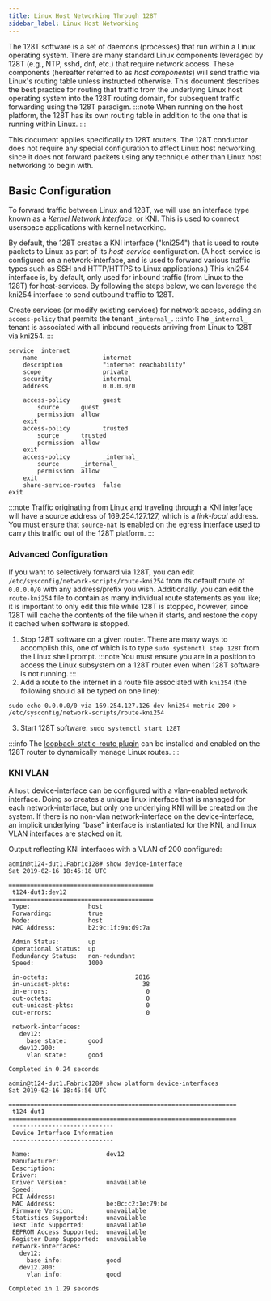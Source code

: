 ```yaml
---
title: Linux Host Networking Through 128T
sidebar_label: Linux Host Networking
---
```

The 128T software is a set of daemons (processes) that run within a Linux operating system. There are many standard Linux components leveraged by 128T (e.g., NTP, sshd, dnf, etc.) that require network access. These components (hereafter referred to as _host components_) will send traffic via Linux's routing table unless instructed otherwise. This document describes the best practice for routing that traffic from the underlying Linux host operating system into the 128T routing domain, for subsequent traffic forwarding using the 128T paradigm.
:::note
When running on the host platform, the 128T has its own routing table in addition to the one that is running within Linux.
:::

This document applies specifically to 128T routers. The 128T conductor does not require any special configuration to affect Linux host networking, since it does not forward packets using any technique other than Linux host networking to begin with.

## Basic Configuration
To forward traffic between Linux and 128T, we will use an interface type known as a [_Kernel Network Interface_, or KNI](concepts_kni.md). This is used to connect userspace applications with kernel networking.

By default, the 128T creates a KNI interface ("kni254") that is used to route packets to Linux as part of its _host-service_ configuration. (A host-service is configured on a network-interface, and is used to forward various traffic types such as SSH and HTTP/HTTPS to Linux applications.) This kni254 interface is, by default, only used for inbound traffic (from Linux to the 128T) for host-services. By following the steps below, we can leverage the kni254 interface to send outbound traffic to 128T.

Create services (or modify existing services) for network access, adding an `access-policy` that permits the tenant `_internal_`.
:::info
The `_internal_` tenant is associated with all inbound requests arriving from Linux to 128T via kni254.
:::

```
service  internet
    name                  internet
    description           "internet reachability"
    scope                 private
    security              internal
    address               0.0.0.0/0
       
    access-policy         guest
        source      guest
        permission  allow
    exit
    access-policy         trusted
        source      trusted
        permission  allow
    exit
    access-policy         _internal_
        source      _internal_
        permission  allow
    exit
    share-service-routes  false
exit
```
:::note
Traffic originating from Linux and traveling through a KNI interface will have a source address of 169.254.127.127, which is a _link-local_ address. You must ensure that `source-nat` is enabled on the egress interface used to carry this traffic out of the 128T platform.
:::

### Advanced Configuration
If you want to selectively forward via 128T, you can edit  `/etc/sysconfig/network-scripts/route-kni254` from its default route of  `0.0.0.0/0` with any address/prefix you wish. Additionally, you can edit the `route-kni254` file to contain as many individual route statements as you like; it is important to only edit this file while 128T is stopped, however, since 128T will cache the contents of the file when it starts, and restore the copy it cached when software is stopped.

1. Stop 128T software on a given router. There are many ways to accomplish this, one of which is to type `sudo systemctl stop 128T` from the Linux shell prompt.
:::note
You must ensure you are in a position to access the Linux subsystem on a 128T router even when 128T software is not running.
:::
2. Add a route to the internet in a route file associated with `kni254` (the following should all be typed on one line):
  ```
sudo echo 0.0.0.0/0 via 169.254.127.126 dev kni254 metric 200 > /etc/sysconfig/network-scripts/route-kni254
  ```
3. Start 128T software: `sudo systemctl start 128T`


:::info
The [loopback-static-route plugin](plugin_loopback_static_routes.md#make-kni254-the-default-route-in-linux) can be installed and enabled on the 128T router to dynamically manage Linux routes.
:::

### KNI VLAN
A `host` device-interface can be configured with a vlan-enabled network interface.  Doing so creates a unique linux interface that is managed for each network-interface, but only one underlying KNI will be created on the system. If there is no non-vlan network-interface on the device-interface, an implicit underlying “base” interface is instantiated for the KNI, and linux VLAN interfaces are stacked on it.

Output reflecting KNI interfaces with a VLAN of 200 configured:

```
admin@t124-dut1.Fabric128# show device-interface
Sat 2019-02-16 18:45:18 UTC

========================================
 t124-dut1:dev12
========================================
 Type:                host
 Forwarding:          true
 Mode:                host
 MAC Address:         b2:9c:1f:9a:d9:7a

 Admin Status:        up
 Operational Status:  up
 Redundancy Status:   non-redundant
 Speed:               1000

 in-octets:                        2816
 in-unicast-pkts:                    38
 in-errors:                           0
 out-octets:                          0
 out-unicast-pkts:                    0
 out-errors:                          0

 network-interfaces:
   dev12:
     base state:      good
   dev12.200:
     vlan state:      good

Completed in 0.24 seconds
```
```
admin@t124-dut1.Fabric128# show platform device-interfaces
Sat 2019-02-16 18:45:56 UTC

===============================================================
 t124-dut1
===============================================================
 ----------------------------
 Device Interface Information
 ----------------------------

 Name:                     dev12
 Manufacturer:
 Description:
 Driver:
 Driver Version:           unavailable
 Speed:
 PCI Address:
 MAC Address:              be:0c:c2:1e:79:be
 Firmware Version:         unavailable
 Statistics Supported:     unavailable
 Test Info Supported:      unavailable
 EEPROM Access Supported:  unavailable
 Register Dump Supported:  unavailable
 network-interfaces:
   dev12:
     base info:            good
   dev12.200:
     vlan info:            good

Completed in 1.29 seconds
```
